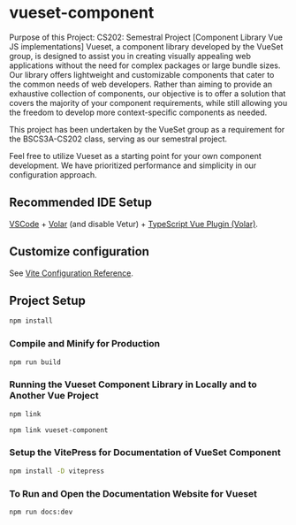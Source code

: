 # vueset-component

Purpose of this Project: CS202: Semestral Project [Component Library Vue JS implementations]
Vueset, a component library developed by the VueSet group, is designed to assist you in creating visually appealing web applications without the need for complex packages or large bundle sizes. Our library offers lightweight and customizable components that cater to the common needs of web developers. Rather than aiming to provide an exhaustive collection of components, our objective is to offer a solution that covers the majority of your component requirements, while still allowing you the freedom to develop more context-specific components as needed.

This project has been undertaken by the VueSet group as a requirement for the BSCS3A-CS202 class, serving as our semestral project.

Feel free to utilize Vueset as a starting point for your own component development. We have prioritized performance and simplicity in our configuration approach.

## Recommended IDE Setup

[VSCode](https://code.visualstudio.com/) + [Volar](https://marketplace.visualstudio.com/items?itemName=Vue.volar) (and disable Vetur) + [TypeScript Vue Plugin (Volar)](https://marketplace.visualstudio.com/items?itemName=Vue.vscode-typescript-vue-plugin).

## Customize configuration

See [Vite Configuration Reference](https://vitejs.dev/config/).

## Project Setup

```sh
npm install
```
### Compile and Minify for Production

```sh
npm run build
```
### Running the Vueset Component Library in Locally and to Another Vue Project

```sh
npm link
```

```sh
npm link vueset-component
```

### Setup the VitePress for Documentation of VueSet Component

```sh
npm install -D vitepress
```
### To Run and Open the Documentation Website for Vueset

```sh
npm run docs:dev
```


